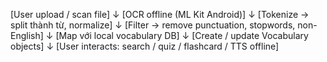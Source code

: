 [User upload / scan file]
          ↓
[OCR offline (ML Kit Android)]
          ↓
[Tokenize → split thành từ, normalize]
          ↓
[Filter → remove punctuation, stopwords, non-English]
          ↓
[Map với local vocabulary DB]
          ↓
[Create / update Vocabulary objects]
          ↓
[User interacts: search / quiz / flashcard / TTS offline]